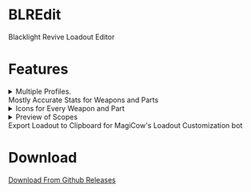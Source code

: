 
# BLREdit
Blacklight Revive Loadout Editor

# Features
<details>
  <summary>Multiple Profiles.</summary>
  <img src="https://github.com/HALOMAXX/BLREdit/blob/master/Screenshots/MultipleProfiles.png"/>
</details>
Mostly Accurate Stats for Weapons and Parts
<details>
  <summary>Icons for Every Weapon and Part</summary>
  <img src="https://github.com/HALOMAXX/BLREdit/blob/master/Screenshots/IconsForAllItems.png"/>
  <img src="https://github.com/HALOMAXX/BLREdit/blob/master/Screenshots/IconsForAllItems2.png"/>
</details>
<details>
  <summary>Preview of Scopes</summary>
  <img src="https://github.com/HALOMAXX/BLREdit/blob/master/Screenshots/ScopePreview.png"/>
</details>
Export Loadout to Clipboard for MagiCow's Loadout Customization bot

# Download
[Download From Github Releases](https://github.com/MythicalPigeon/BLREdit/releases)
